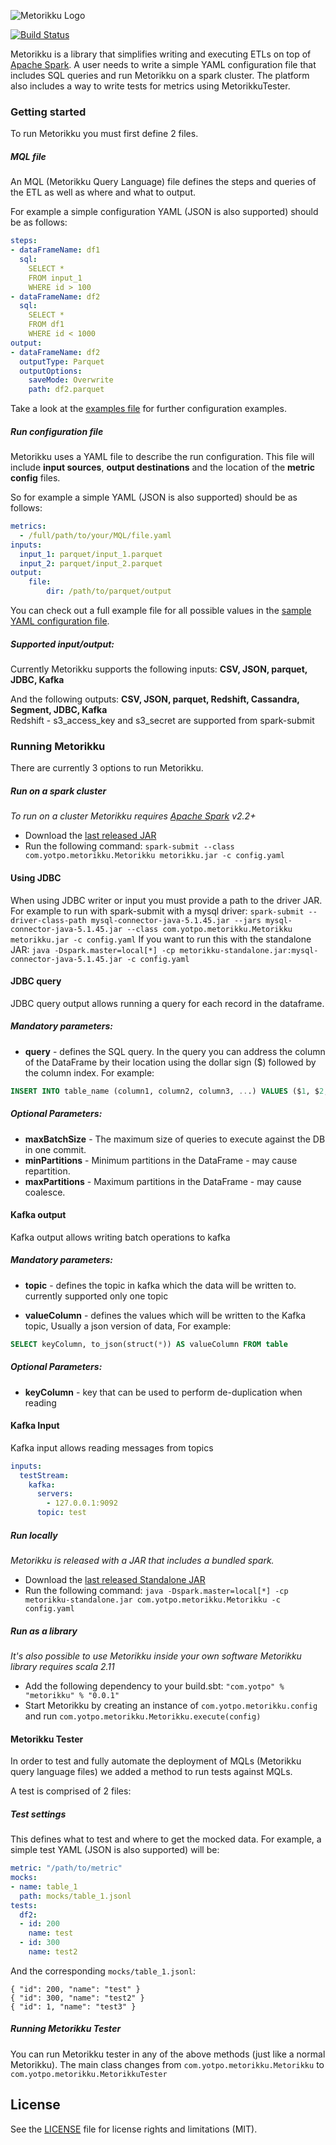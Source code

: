 ![Metorikku Logo](https://raw.githubusercontent.com/wiki/yotpoltd/metorikku/metorikku.png)

[![Build Status](https://travis-ci.org/YotpoLtd/metorikku.svg?branch=master)](https://travis-ci.org/YotpoLtd/metorikku)

Metorikku is a library that simplifies writing and executing ETLs on top of [Apache Spark](http://spark.apache.org/).
A user needs to write a simple YAML configuration file that includes SQL queries and run Metorikku on a spark cluster.
The platform also includes a way to write tests for metrics using MetorikkuTester.

### Getting started
To run Metorikku you must first define 2 files.

##### MQL file
An MQL (Metorikku Query Language) file defines the steps and queries of the ETL as well as where and what to output.

For example a simple configuration YAML (JSON is also supported) should be as follows:
```yaml
steps:
- dataFrameName: df1
  sql: 
    SELECT *
    FROM input_1
    WHERE id > 100
- dataFrameName: df2
  sql: 
    SELECT *
    FROM df1
    WHERE id < 1000
output:
- dataFrameName: df2
  outputType: Parquet
  outputOptions:
    saveMode: Overwrite
    path: df2.parquet
```
Take a look at the [examples file](https://github.com/YotpoLtd/metorikku/blob/master/examples) for further configuration examples.

##### Run configuration file
Metorikku uses a YAML file to describe the run configuration.
This file will include **input sources**, **output destinations** and the location of the **metric config** files.

So for example a simple YAML (JSON is also supported) should be as follows:
```yaml
metrics:
  - /full/path/to/your/MQL/file.yaml
inputs:
  input_1: parquet/input_1.parquet
  input_2: parquet/input_2.parquet
output:
    file:
        dir: /path/to/parquet/output
```
You can check out a full example file for all possible values in the [sample YAML configuration file](https://github.com/YotpoLtd/metorikku/blob/master/config/sample.yaml).

##### Supported input/output:

Currently Metorikku supports the following inputs:
**CSV, JSON, parquet, JDBC, Kafka**

And the following outputs:
**CSV, JSON, parquet, Redshift, Cassandra, Segment, JDBC, Kafka**<br />
Redshift - s3_access_key and s3_secret are supported from spark-submit

### Running Metorikku
There are currently 3 options to run Metorikku.
##### Run on a spark cluster
*To run on a cluster Metorikku requires [Apache Spark](http://spark.apache.org/) v2.2+*
* Download the [last released JAR](https://github.com/YotpoLtd/metorikku/releases/latest)
* Run the following command:
     `spark-submit --class com.yotpo.metorikku.Metorikku metorikku.jar -c config.yaml`

#### Using JDBC
When using JDBC writer or input you must provide a path to the driver JAR.
For example to run with spark-submit with a mysql driver:
`spark-submit --driver-class-path mysql-connector-java-5.1.45.jar --jars mysql-connector-java-5.1.45.jar --class com.yotpo.metorikku.Metorikku metorikku.jar -c config.yaml`
If you want to run this with the standalone JAR:
`java -Dspark.master=local[*] -cp metorikku-standalone.jar:mysql-connector-java-5.1.45.jar -c config.yaml`

#### JDBC query
JDBC query output allows running a query for each record in the dataframe.

##### Mandatory parameters:
* **query** - defines the SQL query.
In the query you can address the column of the DataFrame by their location using the dollar sign ($) followed by the column index. For example:
```sql
INSERT INTO table_name (column1, column2, column3, ...) VALUES ($1, $2, $3, ...);
```
##### Optional Parameters:
* **maxBatchSize** - The maximum size of queries to execute against the DB in one commit.
* **minPartitions** - Minimum partitions in the DataFrame - may cause repartition.
* **maxPartitions** - Maximum partitions in the DataFrame - may cause coalesce.


#### Kafka output
Kafka output allows writing batch operations to kafka

##### Mandatory parameters:
* **topic** - defines the topic in kafka which the data will be written to.
currently supported only one topic

* **valueColumn** - defines the values which will be written to the Kafka topic, 
Usually a json version of data, For example:
```sql
SELECT keyColumn, to_json(struct(*)) AS valueColumn FROM table
```
##### Optional Parameters:
* **keyColumn** - key that can be used to perform de-duplication when reading 

#### Kafka Input
Kafka input allows reading messages from topics
```yaml
inputs:
  testStream:
    kafka:
      servers:
        - 127.0.0.1:9092
      topic: test
```

##### Run locally
*Metorikku is released with a JAR that includes a bundled spark.*
* Download the [last released Standalone JAR](https://github.com/YotpoLtd/metorikku/releases/latest)
* Run the following command:
`java -Dspark.master=local[*] -cp metorikku-standalone.jar com.yotpo.metorikku.Metorikku -c config.yaml`

##### Run as a library
*It's also possible to use Metorikku inside your own software*
*Metorikku library requires scala 2.11*
* Add the following dependency to your build.sbt:
`"com.yotpo" % "metorikku" % "0.0.1"`
* Start Metorikku by creating an instance of `com.yotpo.metorikku.config` and run `com.yotpo.metorikku.Metorikku.execute(config)`


#### Metorikku Tester
In order to test and fully automate the deployment of MQLs (Metorikku query language files) we added a method to run tests against MQLs.

A test is comprised of 2 files:
##### Test settings
This defines what to test and where to get the mocked data.
For example, a simple test YAML (JSON is also supported) will be:
```yaml
metric: "/path/to/metric"
mocks:
- name: table_1
  path: mocks/table_1.jsonl
tests:
  df2:
  - id: 200
    name: test
  - id: 300
    name: test2
```

And the corresponding `mocks/table_1.jsonl`:
```jsonl
{ "id": 200, "name": "test" }
{ "id": 300, "name": "test2" }
{ "id": 1, "name": "test3" }
```

##### Running Metorikku Tester
You can run Metorikku tester in any of the above methods (just like a normal Metorikku).
The main class changes from `com.yotpo.metorikku.Metorikku` to `com.yotpo.metorikku.MetorikkuTester`

## License  
See the [LICENSE](LICENSE.md) file for license rights and limitations (MIT).
